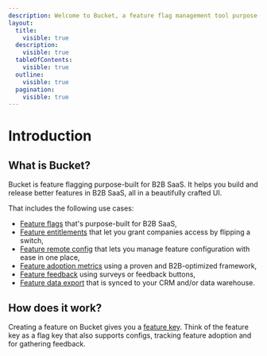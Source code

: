 ```yaml
---
description: Welcome to Bucket, a feature flag management tool purpose-built for B2B SaaS
layout:
  title:
    visible: true
  description:
    visible: true
  tableOfContents:
    visible: true
  outline:
    visible: true
  pagination:
    visible: true
---
```


# Introduction

## What is Bucket?

Bucket is feature flagging purpose-built for B2B SaaS. It helps you build and release better features in B2B SaaS, all in a beautifully crafted UI.

That includes the following use cases:

* [Feature flags](product-handbook/create-your-first-feature.md) that's purpose-built for B2B SaaS,
* [Feature entitlements](product-handbook/feature-entitlements/) that let you grant companies access by flipping a switch,
* [Feature remote config](product-handbook/remote-config.md) that lets you manage feature configuration with ease in one place,
* [Feature adoption metrics](product-handbook/feature-analysis/stars-framework.md) using a proven and B2B-optimized framework,
* [Feature feedback](product-handbook/feature-analysis/) using surveys or feedback buttons,
* [Feature data export](product-handbook/data-export.md) that is synced to your CRM and/or data warehouse.

## How does it work?

Creating a feature on Bucket gives you a [feature key](introduction/data-model/feature/feature-key.md). Think of the feature key as a flag key that also supports configs, tracking feature adoption and for gathering feedback.
